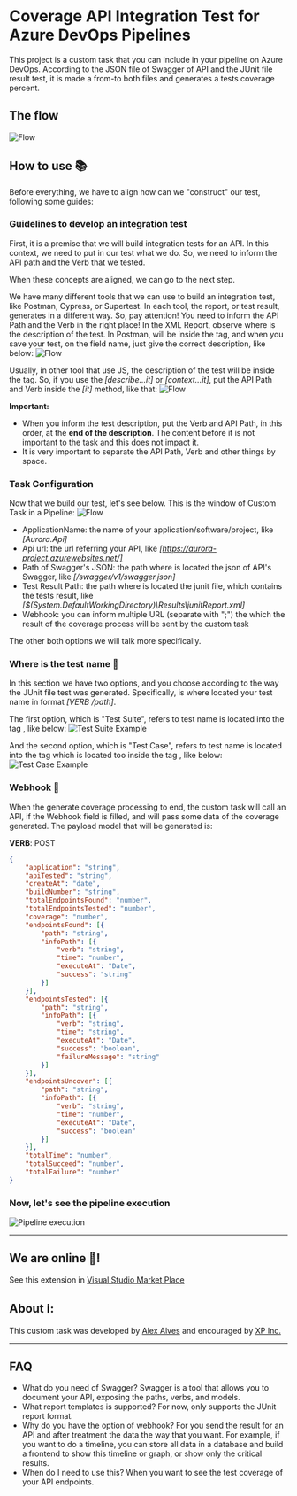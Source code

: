 # Coverage API Integration Test for Azure DevOps Pipelines

This project is a custom task that you can include in your pipeline on Azure DevOps.
According to the JSON file of Swagger of API and the JUnit file result test, it is made a from-to both files and generates a tests coverage percent.

## The flow
![Flow](https://raw.githubusercontent.com/alexalvess/api-coverage-test/master/images/flow.png) 

## How to use 📚
Before everything, we have to align how can we "construct" our test, following some guides:

### Guidelines to develop an integration test
First, it is a premise that we will build integration tests for an API. In this context, we need to put in our test what we do. So, we need to inform the API path and the Verb that we tested.

When these concepts are aligned, we can go to the next step. 

We have many different tools that we can use to build an integration test, like Postman, Cypress, or Supertest. In each tool, the report, or test result, generates in a different way. So, pay attention! You need to inform the API Path and the Verb in the right place! In the XML Report, observe where is the description of the test. In Postman, will be inside the <testsuite> tag, and when you save your test, on the field name, just give the correct description, like below:
![Flow](https://raw.githubusercontent.com/alexalvess/api-coverage-test/master/images/postmantestname.png)

Usually, in other tool that use JS, the description of the test will be inside the <testcase> tag. So, if you use the *[describe...it]* or *[context...it]*, put the API Path and Verb inside the *[it]* method, like that:
![Flow](https://raw.githubusercontent.com/alexalvess/api-coverage-test/master/images/jstestname.png)

**Important:**
- When you inform the test description, put the Verb and API Path, in this order, at the **end of the description**. The content before it is not important to the task and this does not impact it.
- It is very important to separate the API Path, Verb and other things by space.

### Task Configuration
Now that we build our test, let's see below. This is the window of Custom Task in a Pipeline:
![Flow](https://raw.githubusercontent.com/alexalvess/api-coverage-test/master/images/buildpipeline.png)

- ApplicationName: the name of your application/software/project, like *[Aurora.Api]*
- Api url: the url referring your API, like *[https://aurora-project.azurewebsites.net/]*
- Path of Swagger's JSON: the path where is located the json of API's Swagger, like *[/swagger/v1/swagger.json]*
- Test Result Path: the path where is located the junit file, which contains the tests result, like *[$(System.DefaultWorkingDirectory)\Results\junitReport.xml]*
- Webhook: you can inform multiple URL (separate with ";") the which the result of the coverage process will be sent by the custom task

The other both options we will talk more specifically.

### Where is the test name 🤔
In this section we have two options, and you choose according to the way the JUnit file test was generated. Specifically, is where located your test name in format *[VERB /path]*.

The first option, which is "Test Suite", refers to test name is located into the tag *<testsuite>*, like below:
![Test Suite Example](https://raw.githubusercontent.com/alexalvess/api-coverage-test/master/images/testsuite.png)

And the second option, which is "Test Case", refers to test name is located into the tag *<testcase>* which is located too inside the tag *<testsuite>*, like below:
![Test Case Example](https://raw.githubusercontent.com/alexalvess/api-coverage-test/master/images/testcase.png)

### Webhook 🤔
When the generate coverage processing to end, the custom task will call an API, if the Webhook field is filled, and will pass some data of the coverage generated.
The payload model that will be generated is:

**VERB**: POST

```json
{
	"application": "string",
	"apiTested": "string",
	"createAt": "date",
	"buildNumber": "string",
	"totalEndpointsFound": "number",
	"totalEndpointsTested": "number",
	"coverage": "number",
	"endpointsFound": [{
		"path": "string",
		"infoPath": [{
			"verb": "string",
			"time": "number",
			"executeAt": "Date",
			"success": "string"
		}]
	}],
	"endpointsTested": [{
		"path": "string",
		"infoPath": [{
			"verb": "string",
			"time": "string",
			"executeAt": "Date",
			"success": "boolean",
			"failureMessage": "string"
		}]
	}],
	"endpointsUncover": [{
		"path": "string",
		"infoPath": [{
			"verb": "string",
			"time": "number",
			"executeAt": "Date",
			"success": "boolean"
		}]
	}],
	"totalTime": "number",
	"totalSucceed": "number",
	"totalFailure": "number"
}
```

### Now, let's see the pipeline execution
![Pipeline execution](https://raw.githubusercontent.com/alexalvess/api-coverage-test/master/images/pipelineexecution.png)

---

## We are online 🚀!
See this extension in [Visual Studio Market Place](https://marketplace.visualstudio.com/items?itemName=AlexAlves.task-702d7430-c3a9-422a-87f2-569ed16ba6be)

## About ℹ:
This custom task was developed by [Alex Alves](https://www.linkedin.com/in/alexalvess/) and encouraged by [XP Inc.](https://www.xpi.com.br/)

---

## FAQ
- What do you need of Swagger? 
Swagger is a tool that allows you to document your API, exposing the paths, verbs, and models.
- What report templates is supported?
For now, only supports the JUnit report format.
- Why do you have the option of webhook?
For you send the result for an API and after treatment the data the way that you want. For example, if you want to do a timeline, you can store all data in a database and build a frontend to show this timeline or graph, or show only the critical results.
- When do I need to use this?
When you want to see the test coverage of your API endpoints.
